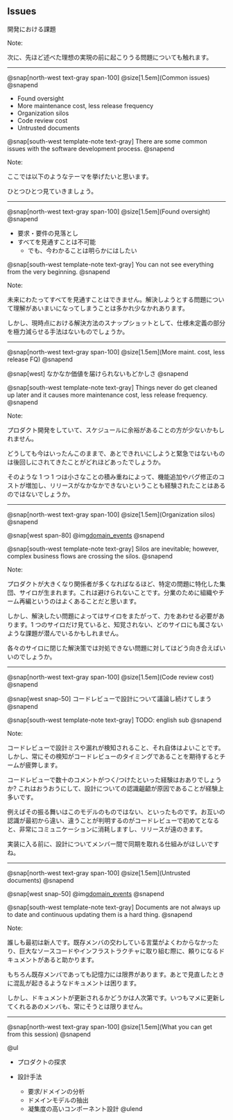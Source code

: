 ## Issues

開発における課題

Note:

次に、先ほど述べた理想の実現の前に起こりうる問題についても触れます。

---

@snap[north-west text-gray span-100]
@size[1.5em](Common issues)
@snapend

* Found oversight
* More maintenance cost, less release frequency
* Organization silos
* Code review cost
* Untrusted documents

@snap[south-west template-note text-gray]
There are some common issues with the software development process.
@snapend

Note:

ここでは以下のようなテーマを挙げたいと思います。

ひとつひとつ見ていきましょう。

---

@snap[north-west text-gray span-100]
@size[1.5em](Found oversight)
@snapend

* 要求・要件の見落とし
* すべてを見通すことは不可能
    * でも、今わかることは明らかにはしたい

@snap[south-west template-note text-gray]
You can not see everything from the very beginning.
@snapend

Note:

未来にわたってすべてを見通すことはできません。解決しようとする問題について理解があいまいになってしまうことは多かれ少なかれあります。

しかし、現時点における解決方法のスナップショットとして、仕様未定義の部分を極力減らせる手法はないものでしょうか。

---

@snap[north-west text-gray span-100]
@size[1.5em](More maint. cost, less release FQ)
@snapend

@snap[west]
なかなか価値を届けられないもどかしさ
@snapend

@snap[south-west template-note text-gray]
Things never do get cleaned up later and it causes more maintenance cost, less release frequency. 
@snapend

Note:

プロダクト開発をしていて、スケジュールに余裕があることの方が少ないかもしれません。

どうしても今はいったんこのままで、あとできれいにしようと緊急ではないものは後回しにされてきたことがどれほどあったでしょうか。

そのような 1 つ 1 つは小さなことの積み重ねによって、機能追加やバグ修正のコストが増加し、リリースがなかなかできないということも経験されたことはあるのではないでしょうか。

---

@snap[north-west text-gray span-100]
@size[1.5em](Organization silos)
@snapend

@snap[west span-80]
@img[domain_events](assets/img/business_flow_crossing_silos.png)
@snapend

@snap[south-west template-note text-gray]
Silos are inevitable; however, complex business flows are crossing the silos.
@snapend

Note:

プロダクトが大きくなり関係者が多くなればなるほど、特定の問題に特化した集団、サイロが生まれます。これは避けられないことです。分業のために組織やチーム再編というのはよくあることだと思います。

しかし、解決したい問題によってはサイロをまたがって、力をあわせる必要があります。1 つのサイロだけ見ていると、知覚されない、どのサイロにも属さないような課題が潜んでいるかもしれません。

各々のサイロに閉じた解決策では対処できない問題に対してはどう向き合えばいいのでしょうか。

---

@snap[north-west text-gray span-100]
@size[1.5em](Code review cost)
@snapend

@snap[west snap-50]
コードレビューで設計について議論し続けてしまう 
@snapend

@snap[south-west template-note text-gray]
TODO: english sub
@snapend

Note:

コードレビューで設計ミスや漏れが検知されること、それ自体はよいことです。しかし、常にその検知がコードレビューのタイミングであることを期待するとチームが疲弊します。

コードレビューで数十のコメントがつく/つけたといった経験はおありでしょうか? これはおうおうにして、設計についての認識齟齬が原因であることが経験上多いです。

例えばその振る舞いはこのモデルのものではない、といったものです。お互いの認識が最初から違い、違うことが判明するのがコードレビューで初めてとなると、非常にコミュニケーションに消耗しますし、リリースが遠のきます。

実装に入る前に、設計についてメンバー間で同期を取れる仕組みがほしいですね。

---

@snap[north-west text-gray span-100]
@size[1.5em](Untrusted documents)
@snapend

@snap[west snap-50]
@img[domain_events](assets/img/untrasuted_documents.png)
@snapend

@snap[south-west template-note text-gray]
Documents are not always up to date and continuous updating them is a hard thing. 
@snapend

Note:

誰しも最初は新人です。既存メンバの交わしている言葉がよくわからなかったり、巨大なソースコードやインフラストラクチャに取り組む際に、頼りになるドキュメントがあると助かります。

もちろん既存メンバであっても記憶力には限界があります。あとで見直したときに混乱が起きるようなドキュメントは困ります。

しかし、ドキュメントが更新されるかどうかは人次第です。いつもマメに更新してくれるあのメンバも、常にそうとは限りません。

---
@snap[north-west text-gray span-100]
@size[1.5em](What you can get from this session)
@snapend

@ul[](true)
- プロダクトの探求

- 設計手法
    - 要求/ドメインの分析
    - ドメインモデルの抽出
    - 凝集度の高いコンポーネント設計
@ulend
